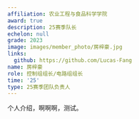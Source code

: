 ```yaml
---
affiliation: 农业工程与食品科学学院
award: true
description: 25赛季队长
echelon: null
grade: 2023
image: images/member_photo/房梓豪.jpg
links:
  github: https://github.com/Lucas-Fang
name: 房梓豪
role: 控制组组长/电路组组长
time: '25'
type: 25赛季团队负责人
---
```


个人介绍，啊啊啊，测试。